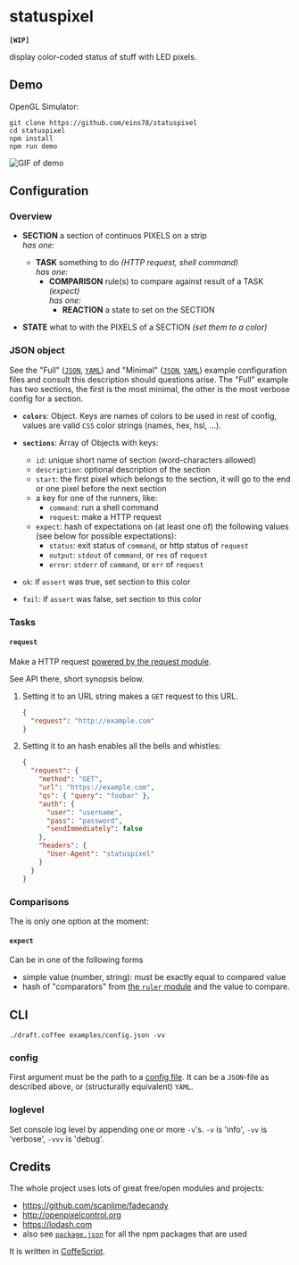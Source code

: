 # statuspixel

**`[WIP]`**

display color-coded status of stuff with LED pixels.

## Demo

OpenGL Simulator:

```shell
git clone https://github.com/eins78/statuspixel
cd statuspixel
npm install
npm run demo
```

![GIF of demo](https://cloud.githubusercontent.com/assets/134942/5794524/d8d94c6e-9f71-11e4-805e-effd4e89590f.gif)


## Configuration

### Overview

- **SECTION** a section of continuos PIXELS on a strip  
  *has one:*
    - **TASK** something to do *(HTTP request, shell command)*  
    *has one:*
        - **COMPARISON** rule(s) to compare against result of a TASK *(expect)*  
        *has one:*
            - **REACTION** a state to set on the SECTION

- **STATE** what to with the PIXELS of a SECTION *(set them to a color)*

### JSON object

See the "Full" ([`JSON`][full-conf-json], [`YAML`][full-conf-yaml])
and "Minimal" ([`JSON`][mini-conf-json], [`YAML`][mini-conf-yaml])
example configuration files and consult this description should questions arise.
The "Full" example has two sections, the first is the most minimal, the other is the most verbose config for a section.

- **`colors`**: Object. Keys are names of colors to be used in rest of config, values are valid `CSS` color strings (names, hex, hsl, …).
- **`sections`**: Array of Objects with keys:
    - `id`: unique short name of section (word-characters allowed)
    - `description`: optional description of the section
    - `start`: the first pixel which belongs to the section, it will go to the end or one pixel before the next section
    - a key for one of the runners, like:
        - `command`: run a shell command
        - `request`: make a HTTP request
    - `expect`: hash of expectations on (at least one of) the following values (see below for possible expectations):
        - `status`: exit status of `command`, or http status of `request`
        - `output`: `stdout` of `command`, or `res` of `request`
        - `error`: `stderr` of `command`, or `err` of `request`

- `ok`: if `assert` was true, set section to this color
- `fail`: if `assert` was false, set section to this color


### Tasks

#### `request`

Make a HTTP request [powered by the request module][`request`].

See API there, short synopsis below.

1. Setting it to an URL string makes a `GET` request to this URL.

    ```json
    {
      "request": "http://example.com"
    }
    ```

2. Setting it to an hash enables all the bells and whistles:

    ```json
    {
      "request": {
        "method": "GET",
        "url": "https://example.com",
        "qs": { "query": "foobar" },
        "auth": {
          "user": "username",
          "pass": "password",
          "sendImmediately": false
        },
        "headers": {
          "User-Agent": "statuspixel"
        }
      }
    }
    ```

### Comparisons

The is only one option at the moment:

#### `expect`

Can be in one of the following forms
- simple value (number, string): must be exactly equal to compared value
- hash of "comparators" from [the `ruler` module][`ruler`] and the value to compare.


<!-- automatic assertions (no need to add those):
- `{ "status": { truthy: "" } }`
- `{ "err": { falsy: "" } }` -->



## CLI

`./draft.coffee examples/config.json -vv`

### config

First argument must be the path to a [config file](#json-configuation).
It can be a `JSON`-file as described above, or (structurally equivalent) `YAML`.

### loglevel

Set console log level by appending one or more `-v`'s.
`-v` is 'info', `-vv` is 'verbose', `-vvv` is 'debug'.


## Credits

The whole project uses lots of great free/open modules and projects:

- <https://github.com/scanlime/fadecandy>
- <http://openpixelcontrol.org>
- <https://lodash.com>
- also see [`package.json`](https://github.com/eins78/statuspixel/blob/master/examples/config.json) for all the npm packages that are used

It is written in [CoffeScript](http://coffeescript.org).

[`must`]: <https://github.com/moll/js-must/blob/master/doc/API.md>
[`ruler`]: <https://www.npmjs.com/package/ruler>
[`request`]: <https://www.npmjs.com/package/request>
[full-conf-json]: <https://github.com/eins78/statuspixel/blob/master/examples/npm-status-config.json>
[full-conf-yaml]: <https://github.com/eins78/statuspixel/blob/master/examples/npm-status-config.yaml>
[mini-conf-json]: <https://github.com/eins78/statuspixel/blob/master/examples/minimal-config.json>
[mini-conf-yaml]: <https://github.com/eins78/statuspixel/blob/master/examples/minimal-config.json>

